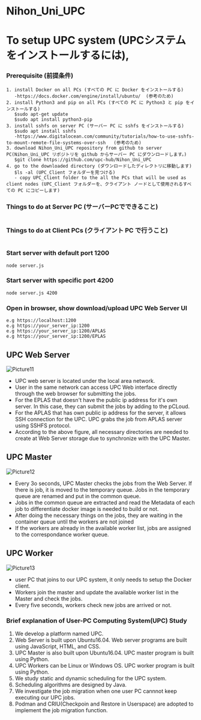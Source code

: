 # Nihon_Uni_UPC
# To setup UPC system (UPCシステムをインストールするには),
### Prerequisite (前提条件)
```
1. install Docker on all PCs (すべての PC に Docker をインストールする)
   -https://docs.docker.com/engine/install/ubuntu/  (参考のため)
2. install Python3 and pip on all PCs (すべての PC に Python3 と pip をインストールする)
   $sudo apt-get update
   $sudo apt install python3-pip
3. install sshfs on server PC (サーバー PC に sshfs をインストールする)
   $sudo apt install sshfs
   -https://www.digitalocean.com/community/tutorials/how-to-use-sshfs-to-mount-remote-file-systems-over-ssh   (参考のため)
3. download Nihon_Uni_UPC repository from github to server PC(Nihon_Uni_UPC リポジトリを github からサーバー PC にダウンロードします。)
   $git clone https://github.com/upc-hub/Nihon_Uni_UPC
4. go to the downloaded directory (ダウンロードしたディレクトリに移動します)
   $ls -al (UPC_Client フォルダーを見つける)
   - copy UPC_Client folder to the all the PCs that will be used as client nodes (UPC_Client フォルダーを、クライアント ノードとして使用されるすべての PC にコピーします)
```
### Things to do at Server PC (サーバーPCでできること)
```

```
### Things to do at Client PCs (クライアント PC で行うこと)
```

```
### Start server with default port 1200
```
node server.js
```
### Start server with specific port 4200
```
node server.js 4200
```
### Open in browser, show download/upload UPC Web Server UI
```
e.g https://localhost:1200
e.g https://your_server_ip:1200
e.g https://your_server_ip:1200/APLAS
e.g https://your_server_ip:1200/EPLAS
```
## UPC Web Server
![Picture11](https://user-images.githubusercontent.com/79504426/118064692-76a79700-b3d6-11eb-996c-3e35e58490c1.png)
- UPC web server is located under the local area network.
- User in the same network can access UPC Web interface directly through the web browser for submitting the jobs.
- For the EPLAS that doesn't have the public ip address for it's own server. In this case, they can submit the jobs by adding to the pCLoud.
- For the APLAS that has own public ip address for the server, it allows SSH connection for the UPC. UPC grabs the job from APLAS server using SSHFS protocol.
- According to the above figure, all necessary directories are needed to create at Web Server storage due to synchronize with the UPC Master.
## UPC Master
![Picture12](https://user-images.githubusercontent.com/79504426/118064888-e6b61d00-b3d6-11eb-92e9-4cbcd7bc621a.png)
- Every 3o seconds, UPC Master checks the jobs from the Web Server. If there is job, it is moved to the temporary queue. Jobs in the temporary queue are renamed and put in the common queue.
- Jobs in the common queue are extracted and read the Metadata of each job to differentiate docker image is needed to build or not. 
- After doing the necessary things on the jobs, they are waiting in the container queue until the workers are not joined 
- If the workers are already in the available worker list, jobs are assigned to the correspondance worker queue.
## UPC Worker
![Picture13](https://user-images.githubusercontent.com/79504426/118064996-1cf39c80-b3d7-11eb-9d55-ba5e11fb3fd9.png)
- user PC that joins to our UPC system, it only needs to setup the Docker client.
- Workers join the master and update the available worker list in the Master and check the jobs.
- Every five seconds, workers check new jobs are arrived or not.
### Brief explanation of User-PC Computing System(UPC) Study
1. We develop a platform named UPC.
2. Web Server is built upon Ubuntu16.04. Web server programs are built using JavaScript, HTML, and CSS.
3. UPC Master is also built upon Ubuntu16.04. UPC master program is built using Python.
4. UPC Workers can be Linux or Windows OS. UPC worker program is built using Python.
5. We study static and dynamic scheduling for the UPC system.
6. Scheduling algorithms are designed by Java.
7. We investigate the job migration when one user PC cannnot keep executing our UPC jobs.
8. Podman and CRIU(Checkpoin and Restore in Userspace) are adopted to implement the job migration function.
